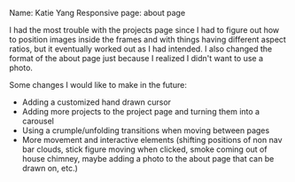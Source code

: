 Name: Katie Yang
Responsive page: about page

I had the most trouble with the projects page since I had to figure out how to position
images inside the frames and with things having different aspect ratios, but it eventually
worked out as I had intended. I also changed the format of the about page just because I 
realized I didn't want to use a photo.

Some changes I would like to make in the future:
- Adding a customized hand drawn cursor
- Adding more projects to the project page and turning them into a carousel
- Using a crumple/unfolding transitions when moving between pages
- More movement and interactive elements (shifting positions of non nav bar clouds, stick figure moving when clicked, 
smoke coming out of house chimney, maybe adding a photo to the about page that can be drawn on, etc.)